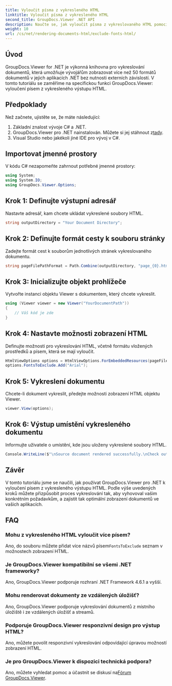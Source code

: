 ```yaml
---
title: Vyloučit písma z vykresleného HTML
linktitle: Vyloučit písma z vykresleného HTML
second_title: GroupDocs.Viewer .NET API
description: Naučte se, jak vyloučit písma z vykreslovaného HTML pomocí GroupDocs.Viewer for .NET. Postupujte podle tohoto podrobného průvodce pro bezproblémové zobrazení dokumentů.
weight: 10
url: /cs/net/rendering-documents-html/exclude-fonts-html/
---
```

## Úvod
GroupDocs.Viewer for .NET je výkonná knihovna pro vykreslování dokumentů, která umožňuje vývojářům zobrazovat více než 50 formátů dokumentů v jejich aplikacích .NET bez nutnosti externích závislostí. V tomto tutoriálu se zaměříme na specifickou funkci GroupDocs.Viewer: vyloučení písem z vykresleného výstupu HTML. 
## Předpoklady
Než začnete, ujistěte se, že máte následující:
1. Základní znalost vývoje C# a .NET.
2.  GroupDocs.Viewer pro .NET nainstalován. Můžete si jej stáhnout z[tady](https://releases.groupdocs.com/viewer/net/).
3. Visual Studio nebo jakékoli jiné IDE pro vývoj v C#.

## Importovat jmenné prostory
V kódu C# nezapomeňte zahrnout potřebné jmenné prostory:
```csharp
using System;
using System.IO;
using GroupDocs.Viewer.Options;
```

## Krok 1: Definujte výstupní adresář
Nastavte adresář, kam chcete ukládat vykreslené soubory HTML.
```csharp
string outputDirectory = "Your Document Directory";
```
## Krok 2: Definujte formát cesty k souboru stránky
Zadejte formát cest k souborům jednotlivých stránek vykreslovaného dokumentu.
```csharp
string pageFilePathFormat = Path.Combine(outputDirectory, "page_{0}.html");
```
## Krok 3: Inicializujte objekt prohlížeče
Vytvořte instanci objektu Viewer s dokumentem, který chcete vykreslit.
```csharp
using (Viewer viewer = new Viewer("YourDocumentPath"))
{
    // Váš kód je zde
}
```
## Krok 4: Nastavte možnosti zobrazení HTML
Definujte možnosti pro vykreslování HTML, včetně formátu vložených prostředků a písem, která se mají vyloučit.
```csharp
HtmlViewOptions options = HtmlViewOptions.ForEmbeddedResources(pageFilePathFormat);
options.FontsToExclude.Add("Arial");
```
## Krok 5: Vykreslení dokumentu
Chcete-li dokument vykreslit, předejte možnosti zobrazení HTML objektu Viewer.
```csharp
viewer.View(options);
```
## Krok 6: Výstup umístění vykresleného dokumentu
Informujte uživatele o umístění, kde jsou uloženy vykreslené soubory HTML.
```csharp
Console.WriteLine($"\nSource document rendered successfully.\nCheck output in {outputDirectory}.");
```

## Závěr
V tomto tutoriálu jsme se naučili, jak používat GroupDocs.Viewer pro .NET k vyloučení písem z vykresleného výstupu HTML. Podle výše uvedených kroků můžete přizpůsobit proces vykreslování tak, aby vyhovoval vašim konkrétním požadavkům, a zajistit tak optimální zobrazení dokumentů ve vašich aplikacích.
## FAQ
### Mohu z vykresleného HTML vyloučit více písem?
 Ano, do souboru můžete přidat více názvů písem`FontsToExclude` seznam v možnostech zobrazení HTML.
### Je GroupDocs.Viewer kompatibilní se všemi .NET frameworky?
Ano, GroupDocs.Viewer podporuje rozhraní .NET Framework 4.6.1 a vyšší.
### Mohu renderovat dokumenty ze vzdálených úložišť?
Ano, GroupDocs.Viewer podporuje vykreslování dokumentů z místního úložiště i ze vzdálených úložišť a streamů.
### Podporuje GroupDocs.Viewer responzivní design pro výstup HTML?
Ano, můžete povolit responzivní vykreslování odpovídající úpravou možností zobrazení HTML.
### Je pro GroupDocs.Viewer k dispozici technická podpora?
 Ano, můžete vyhledat pomoc a účastnit se diskusí na[Fórum GroupDocs.Viewer](https://forum.groupdocs.com/c/viewer/9).
